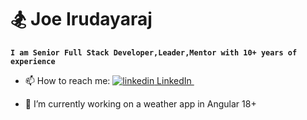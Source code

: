 # 🏂 Joe Irudayaraj 

**`I am Senior Full Stack Developer,Leader,Mentor with 10+ years of experience`**

- 📫 How to reach me: <a href="https://www.linkedin.com/in/joe-irudayaraj/" rel="nofollow noreferrer">
    <img src="https://i.sstatic.net/gVE0j.png" alt="linkedin"> LinkedIn
  </a> &nbsp; 

 

- 🔭 I’m currently working on a weather app in Angular 18+
<!--
**joe-irudayaraj/joe-irudayaraj** is a ✨ _special_ ✨ repository because its `README.md` (this file) appears on your GitHub profile.

Here are some ideas to get you started:

- 🔭 I’m currently working on a weather app in Angular 18+
- 🌱 I’m currently learning ...
- 👯 I’m looking to collaborate on ...
- 🤔 I’m looking for help with ...
- 💬 Ask me about ...
- 📫 How to reach me: ...
- 😄 Pronouns: ...
- ⚡ Fun fact: ...
-->

